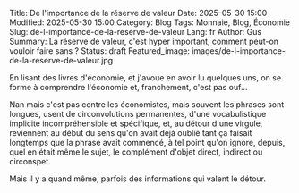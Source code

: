 Title: De l'importance de la réserve de valeur
Date: 2025-05-30 15:00
Modified: 2025-05-30 15:00
Category: Blog
Tags: Monnaie, Blog, Économie
Slug: de-l-importance-de-la-reserve-de-valeur
Lang: fr
Author: Gus
Summary: La réserve de valeur, c'est hyper important, comment peut-on vouloir faire sans ?
Status: draft
Featured_image: images/de-l-importance-de-la-reserve-de-valeur.jpg

En lisant des livres d'économie, et j'avoue en avoir lu quelques uns, on se forme à comprendre l'économie et, franchement, c'est pas ouf...

Nan mais c'est pas contre les économistes, mais souvent les phrases sont longues, usent de circonvolutions permanentes, d'une vocabulistique implicite incompréhensible et spécifique, et, au détour d'une virgule, reviennent au début du sens qu'on avait déjà oublié tant ça faisait longtemps que la phrase avait commencé, à tel point qu'on ignore, depuis, quel en était même le sujet, le complément d'objet direct, indirect ou circonspet.

Mais il y a quand même, parfois des informations qui valent le détour.
